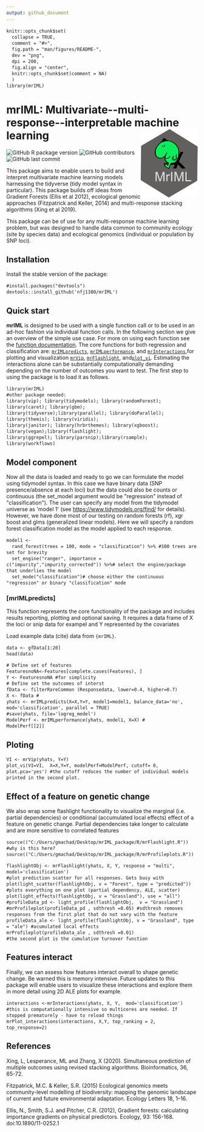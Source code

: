 ```yaml
---
output: github_document
---
```


```{r, echo = FALSE, message=F}
knitr::opts_chunk$set(
  collapse = TRUE,
  comment = "#>",
  fig.path = "man/figures/README-",
  dev = "png",
  dpi = 200,
  fig.align = "center",
  knitr::opts_chunk$set(comment = NA)
  )
library(mrIML)
```

# mrIML: Multivariate--multi-response--interpretable machine learning <img src="man/figures/logo.png" align="right" alt="" width="150" />


<!-- badges: start -->
![GitHub R package version](https://img.shields.io/github/r-package/v/nfj1380/mrIML?logo=github&logoColor=%2300ff37&style=flat-square)
![GitHub contributors](https://img.shields.io/github/contributors/nfj1380/mrIML?style=flat-square)
![GitHub last commit](https://img.shields.io/github/last-commit/nfj1380/mrIML?style=flat-square)
<!-- badges: end -->


This package aims to enable users to build and interpret multivariate machine learning models harnessing the tidyverse (tidy model syntax in particular). This package builds off ideas from Gradient Forests (Ellis et al 2012), ecological genomic approaches (Fitzpatrick and Keller, 2014) and multi-response stacking algorithms (Xing et al 2019).

This package can be of use for any multi-response machine learning problem, but was designed to handle data common to community ecology (site by species data) and ecological genomics (individual or population by SNP loci).

## Installation 

Install the stable version of the package:

```{r, eval = FALSE}
#install.packages("devtools")
devtools::install_github('nfj1380/mrIML')
```

## Quick start

**mrIML** is designed to be used with a single function call or to be used in an ad-hoc fashion via individual function calls. In the following section we give an overview of the simple use case. For more on using each function see the [function documentation](xx). The core functions for both regression and classification are: [`mrIMLpredicts`](xx),
[`mrIMLperformance`](xx), and 
[`mrInteractions`](xx),for plotting and visualization
[`mrVip`](xx), [`mrFlashlight`](xx), and[`plot_vi`](xx). Estimating the interactions
alone can be substantially computationally demanding depending on the number
of outcomes you want to test. The first step to using the package is to load it as follows.

```{r, message = FALSE}
library(mrIML)
#other package needed:
library(vip); library(tidymodels); library(randomForest);  library(caret); library(gbm);
library(tidyverse);library(parallel); library(doParallel); library(themis); library(viridis);
library(janitor); library(hrbrthemes); library(xgboost); library(vegan);library(flashlight);
library(ggrepel); library(parsnip);library(rsample); library(workflows)
```


## Model component
Now all the data is loaded and ready to go we can formulate the model using tidymodel syntax. In this case we have binary data (SNP presence/absence at each loci) but the data could also be counts or continuous (the set_model argument would be "regression" instead of "classification"). The user can specify any model from the tidymodel universe as 'model 1' (see https://www.tidymodels.org/find/ for details). However, we have done most of our testing on random forests (rf), xgr boost and glms (generalized linear models). Here we will specify a random forest classification model as the model applied to each response.


```{r }
model1 <- 
  rand_forest(trees = 100, mode = "classification") %>% #100 trees are set for brevity
  set_engine("ranger", importance = c("impurity","impurity_corrected")) %>%# select the engine/package that underlies the model
  set_mode("classification")# choose either the continuous "regression" or binary "classification" mode
```
 
### [mrIMLpredicts]

This function represents the core functionality of the package and
includes results reporting, plotting and optional saving.  It requires a
data frame of X the loci or snip data for exampel and Y represented by the covariates

Load example data (cite) data from `{mrIML}`.

``` {r}
data <- gfData[1:20]
head(data)
```


``` {r message = FALSE, warning = FALSE}
# Define set of features
FeaturesnoNA<-Features[complete.cases(Features), ]
Y <- FeaturesnoNA #for simplicity
# Define set the outcomes of interst
fData <- filterRareCommon (Responsedata, lower=0.4, higher=0.7) 
X <- fData #
yhats <- mrIMLpredicts(X=X,Y=Y, model1=model1, balance_data='no', mod='classification', parallel = TRUE)
#save(yhats, file='logreg_model')
ModelPerf <- mrIMLperformance(yhats, model1, X=X) #
ModelPerf[[2]]
```


## Ploting
```{r message = FALSE, warning = FALSE}
VI <- mrVip(yhats, Y=Y) 
plot_vi(VI=VI,  X=X,Y=Y, modelPerf=ModelPerf, cutoff= 0, plot.pca='yes') #the cutoff reduces the number of individual models printed in the second plot. 
```

## Effect of a feature on genetic change

We also wrap some flashlight functionality to visualize the marginal (i.e. partial dependencies) or conditional (accumulated local effects) effect of a feature on genetic change. Partial dependencies take longer to calculate and are more sensitive to correlated features


```{r include=FALSE}
source(("C:/Users/gmachad/Desktop/mrIML_package/R/mrFlashlight.R")) #why is this here?
source(("C:/Users/gmachad/Desktop/mrIML_package/R/mrProfileplots.R"))
```

```{r message = FALSE, warning = FALSE}
flashlightObj <- mrFlashlight(yhats, X, Y, response = "multi", model='classification')
#plot prediction scatter for all responses. Gets busy with 
plot(light_scatter(flashlightObj, v = "Forest", type = "predicted"))
#plots everything on one plot (partial dependency, ALE, scatter)
plot(light_effects(flashlightObj, v = "Grassland"), use = "all")
#profileData_pd <- light_profile(flashlightObj,  v = "Grassland")
#mrProfileplot(profileData_pd , sdthresh =0.05) #sdthresh removes responses from the first plot that do not vary with the feature
profileData_ale <- light_profile(flashlightObj, v = "Grassland", type = "ale") #acumulated local effects
mrProfileplot(profileData_ale , sdthresh =0.01)
#the second plot is the cumulative turnover function
```

## Features interact

Finally, we can assess how features interact overall to shape genetic change. Be warned this is memory intensive. Future updates to this package will enable users to visualize these interactions and explore them in more detail using 2D ALE plots for example.

```{r message = FALSE, warning = FALSE}
interactions <-mrInteractions(yhats, X, Y,  mod='classification') #this is computationally intensive so multicores are needed. If stopped prematurely - have to reload things
mrPlot_interactions(interactions, X,Y, top_ranking = 2, top_response=2)
````


## References
Xing, L, Lesperance, ML and Zhang, X (2020). Simultaneous prediction of multiple outcomes using revised stacking algorithms. Bioinformatics, 36, 65-72.

Fitzpatrick, M.C. & Keller, S.R. (2015) Ecological genomics meets community-level modelling of biodiversity: mapping the genomic landscape of current and future environmental adaptation. Ecology Letters 18, 1–16.

Ellis, N., Smith, S.J. and Pitcher, C.R. (2012), Gradient forests: calculating importance gradients on physical predictors. Ecology, 93: 156-168. doi:10.1890/11-0252.1
